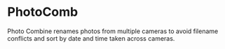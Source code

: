 # PhotoComb
Photo Combine renames photos from multiple cameras to avoid filename conflicts and sort by date and time taken across cameras.
